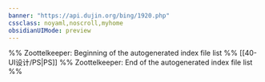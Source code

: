 ```yaml
---
banner: "https://api.dujin.org/bing/1920.php"
cssclass: noyaml,noscroll,myhome
obsidianUIMode: preview
---
```


%% Zoottelkeeper: Beginning of the autogenerated index file list  %%
 [[40-UI设计/PS|PS]]
%% Zoottelkeeper: End of the autogenerated index file list  %%
